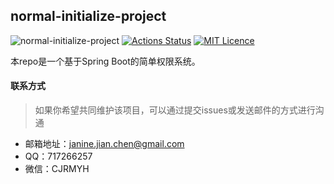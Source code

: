## normal-initialize-project
![normal-initialize-project](https://img.shields.io/badge/normal.initialize.project-1.0.0-orange.svg)
[![Actions Status](https://github.com/jianjustin/normal-initialize-project/workflows/Java%20CI/badge.svg)](https://github.com/jianjustin/normal-initialize-project/actions)
[![MIT Licence](https://badges.frapsoft.com/os/mit/mit.svg?v=103)](https://opensource.org/licenses/mit-license.php)


本repo是一个基于Spring Boot的简单权限系统。


#### 联系方式

> 如果你希望共同维护该项目，可以通过提交issues或发送邮件的方式进行沟通

* 邮箱地址：janine.jian.chen@gmail.com
* QQ：717266257
* 微信：CJRMYH
